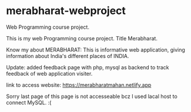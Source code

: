 # merabharat-webproject
Web Programming course project.

This is my web Programming course project. Title Merabharat.

Know my about MERABHARAT: This is informative web application, giving information about India's different places of INDIA.

Update: added feedback page with php, mysql as backend to track feedback of web application visiter.

link to access website: https://merabharatmahan.netlify.app

Sorry last page of this page is not accesseable bcz I used lacal host to connect MySQL. :(
